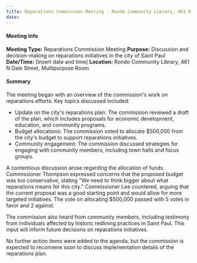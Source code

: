```yaml
---
title: Reparations Commission Meeting - Rondo Community Library, 461 N Dale Street, Multipurpose Room
date: 
---
```

#### Meeting Info
**Meeting Type:** Reparations Commission Meeting
**Purpose:** Discussion and decision-making on reparations initiatives in the city of Saint Paul
**Date/Time:** [Insert date and time]
**Location:** Rondo Community Library, 461 N Dale Street, Multipurpose Room

#### Summary
The meeting began with an overview of the commission's work on reparations efforts. Key topics discussed included:

* Update on the city's reparations plan: The commission reviewed a draft of the plan, which includes proposals for economic development, education, and community programs.
* Budget allocations: The commission voted to allocate $500,000 from the city's budget to support reparations initiatives.
* Community engagement: The commission discussed strategies for engaging with community members, including town halls and focus groups.

A contentious discussion arose regarding the allocation of funds. Commissioner Thompson expressed concerns that the proposed budget was too conservative, stating "We need to think bigger about what reparations means for this city." Commissioner Lee countered, arguing that the current proposal was a good starting point and would allow for more targeted initiatives. The vote on allocating $500,000 passed with 5 votes in favor and 2 against.

The commission also heard from community members, including testimony from individuals affected by historic redlining practices in Saint Paul. This input will inform future decisions on reparations initiatives.

No further action items were added to the agenda, but the commission is expected to reconvene soon to discuss implementation details of the reparations plan.

